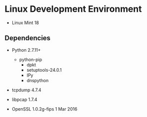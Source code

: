 Linux Development Environment
=============================

- Linux Mint 18

## Dependencies
- Python 2.7.11+
	- python-pip
		- dpkt
		- setuptools-24.0.1
		- IPy
		- dnspython
		
- tcpdump 4.7.4
- libpcap 1.7.4
- OpenSSL 1.0.2g-fips  1 Mar 2016
